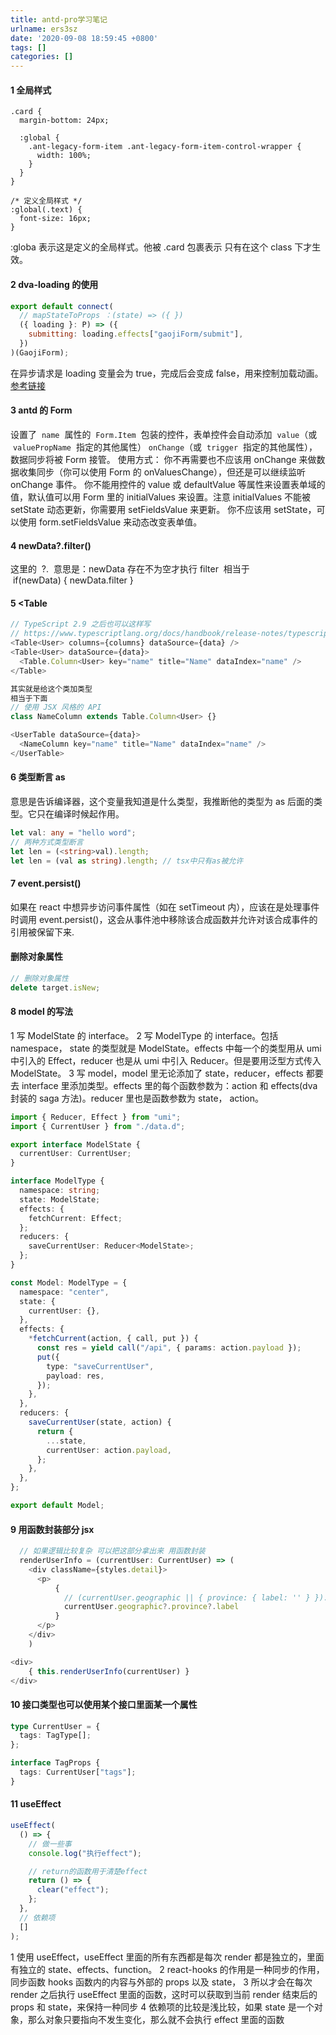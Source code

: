 ```yaml
---
title: antd-pro学习笔记
urlname: ers3sz
date: '2020-09-08 18:59:45 +0800'
tags: []
categories: []
---
```


#### 1 全局样式

```less
.card {
  margin-bottom: 24px;

  :global {
    .ant-legacy-form-item .ant-legacy-form-item-control-wrapper {
      width: 100%;
    }
  }
}

/* 定义全局样式 */
:global(.text) {
  font-size: 16px;
}
```

:globa 表示这是定义的全局样式。他被 .card 包裹表示 只有在这个 class 下才生效。

#### 2 dva-loading 的使用

```javascript
export default connect(
  // mapStateToProps ：(state) => ({ })
  ({ loading }: P) => ({
    submitting: loading.effects["gaojiForm/submit"],
  })
)(GaojiForm);
```

在异步请求是 loading 变量会为 true，完成后会变成 false，用来控制加载动画。
[参考链接](https://blog.csdn.net/sinat_42338962/article/details/98340667?utm_medium=distribute.pc_relevant.none-task-blog-BlogCommendFromMachineLearnPai2-1.nonecase&depth_1-utm_source=distribute.pc_relevant.none-task-blog-BlogCommendFromMachineLearnPai2-1.nonecase)

#### 3 antd 的 Form

设置了  `name`  属性的  `Form.Item`  包装的控件，表单控件会自动添加  `value`（或  `valuePropName`  指定的其他属性） `onChange`（或  `trigger`  指定的其他属性），数据同步将被 Form 接管。
使用方式：
你不再需要也不应该用 onChange 来做数据收集同步（你可以使用 Form 的 onValuesChange），但还是可以继续监听 onChange 事件。
你不能用控件的 value 或 defaultValue 等属性来设置表单域的值，默认值可以用 Form 里的 initialValues 来设置。注意 initialValues 不能被 setState 动态更新，你需要用 setFieldsValue 来更新。
你不应该用 setState，可以使用 form.setFieldsValue 来动态改变表单值。

#### 4 newData?.filter()

这里的  ?.  意思是：newData 存在不为空才执行 filter  相当于  if(newData) { newData.filter }

#### 5 <Table<TableFormDateType>

```typescript
// TypeScript 2.9 之后也可以这样写
// https://www.typescriptlang.org/docs/handbook/release-notes/typescript-2-9.html#generic-type-arguments-in-jsx-elements
<Table<User> columns={columns} dataSource={data} />
<Table<User> dataSource={data}>
  <Table.Column<User> key="name" title="Name" dataIndex="name" />
</Table>

其实就是给这个类加类型
相当于下面
// 使用 JSX 风格的 API
class NameColumn extends Table.Column<User> {}

<UserTable dataSource={data}>
  <NameColumn key="name" title="Name" dataIndex="name" />
</UserTable>
```

#### 6 类型断言 as

意思是告诉编译器，这个变量我知道是什么类型，我推断他的类型为 as 后面的类型。它只在编译时候起作用。

```typescript
let val: any = "hello word";
// 两种方式类型断言
let len = (<string>val).length;
let len = (val as string).length; // tsx中只有as被允许
```

#### 7 event.persist()

如果在 react 中想异步访问事件属性（如在 setTimeout 内），应该在是处理事件时调用 event.persist()，这会从事件池中移除该合成函数并允许对该合成事件的引用被保留下来.

#### 删除对象属性

```typescript
// 删除对象属性
delete target.isNew;
```

#### 8 model 的写法

1 写 ModelState 的 interface。
2 写 ModelType 的 interface。包括 namespace， state 的类型就是 ModelState。effects 中每一个的类型用从 umi 中引入的 Effect，reducer 也是从 umi 中引入 Reducer。但是要用泛型方式传入 ModelState。
3 写 model，model 里无论添加了 state，reducer，effects 都要去 interface 里添加类型。effects 里的每个函数参数为：action 和 effects(dva 封装的 saga 方法)。reducer 里也是函数参数为 state， action。

```typescript
import { Reducer, Effect } from "umi";
import { CurrentUser } from "./data.d";

export interface ModelState {
  currentUser: CurrentUser;
}

interface ModelType {
  namespace: string;
  state: ModelState;
  effects: {
    fetchCurrent: Effect;
  };
  reducers: {
    saveCurrentUser: Reducer<ModelState>;
  };
}

const Model: ModelType = {
  namespace: "center",
  state: {
    currentUser: {},
  },
  effects: {
    *fetchCurrent(action, { call, put }) {
      const res = yield call("/api", { params: action.payload });
      put({
        type: "saveCurrentUser",
        payload: res,
      });
    },
  },
  reducers: {
    saveCurrentUser(state, action) {
      return {
        ...state,
        currentUser: action.payload,
      };
    },
  },
};

export default Model;
```

#### 9 用函数封装部分 jsx

```typescript
  // 如果逻辑比较复杂 可以把这部分拿出来 用函数封装
  renderUserInfo = (currentUser: CurrentUser) => (
    <div className={styles.detail}>
      <p>
          {
            // (currentUser.geographic || { province: { label: '' } }).province.label
            currentUser.geographic?.province?.label
          }
      </p>
    </div>
	)

<div>
	{ this.renderUserInfo(currentUser) }
</div>
```

#### 10 接口类型也可以使用某个接口里面某一个属性

```typescript
type CurrentUser = {
  tags: TagType[];
};

interface TagProps {
  tags: CurrentUser["tags"];
}
```

#### 11 useEffect

```javascript
useEffect(
  () => {
    // 做一些事
    console.log("执行effect");

    // return的函数用于清楚effect
    return () => {
      clear("effect");
    };
  },
  // 依赖项
  []
);
```

1 使用 useEffect，useEffect 里面的所有东西都是每次 render 都是独立的，里面有独立的 state、effects、function。
2 react-hooks 的作用是一种同步的作用，同步函数 hooks 函数内的内容与外部的 props 以及 state，
3 所以才会在每次 render 之后执行 useEffect 里面的函数，这时可以获取到当前 render 结束后的 props 和 state，来保持一种同步
4 依赖项的比较是浅比较，如果 state 是一个对象，那么对象只要指向不发生变化，那么就不会执行 effect 里面的函数

